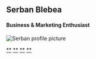 Serban Blebea
-------------

#### Business & Marketing Enthusiast

![Serban profile
picture](serban.png)

[**](mailto:danielapapacica@gmail.com)
[**](https://www.linkedin.com/in/elena-daniela-papacic%C4%83-875a5315b/)
[**](https://www.facebook.com/dana.papacica)
[**](https://github.com/danielapapacica)
